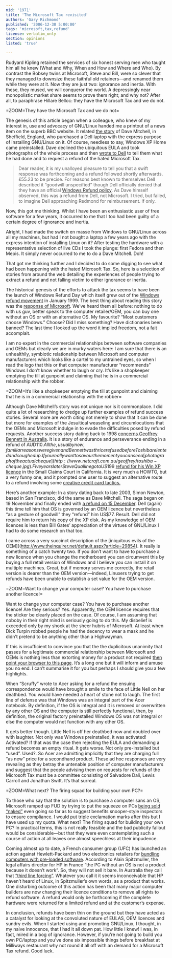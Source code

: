 ```yaml
---
nid: '1971'
title: 'The Microsoft Tax revisited'
authors: 'Gary Richmond'
published: '2006-12-30 5:00:00'
tags: 'microsoft,tax,refund'
license: verbatim_only
section: opinions
listed: 'true'

---
```

Rudyard Kipling retained the services of six honest serving men who taught him all he knew (What and Why, When and How and Where and Who). By contrast the Bobsey twins at Microsoft, Steve and Bill, were so clever that they managed to downsize these faithful old retainers—and renamed them while they were at it. Now they are just two: ignorance and inertia. With these, they mused, we will conqueror the world. A depressingly near monopolistic market share seems to prove them right; and why not? After all, to paraphrase Hillare Belloc: they have the Microsoft Tax and we do not.


=ZOOM=They have the Microsoft Tax and we do not=

The genesis of this article began when a colleague, who knew of my interest in, use and advocacy of GNU/Linux handed me a printout of a news item on the superb BBC website. It related [the story](http://news.bbc.co.uk/1/hi/technology/6144782.stm) of Dave Mitchell, in Sheffield, England, who purchased a Dell laptop with the express purpose of installing GNU/Linux on it. Of course, needless to say, Windows XP Home came preinstalled. Dave declined the ubiquitous EULA and took photographs of the whole process and then [wrote to Dell](http://www.linuxworld.com/community/?q=node/241) to tell them what he had done and to request a refund of the hated Microsoft Tax.


>Dear reader, it is my unalloyed pleasure to tell you that a swift response was forthcoming and a refund followed shortly afterwards. £55.23 to be precise. For reasons best known to themselves Dell described it “goodwill unspecified” though Dell officially denied that they have an official [Windows Refund policy](http://www.linuxworld.com/news/2006/110806-dell-windows-refund.html). As Dave himself observed, this was a refund from Dell, not Microsoft. I tried, but failed, to imagine Dell approaching Redmond for reimbursement. If only.

Now, this got me thinking. Whilst I have been an enthusiastic user of free software for a few years, it occurred to me that I too had been guilty of a certain degree of ignorance and inertia.

Alright, I had made the switch en masse from Windows to GNU/Linux across all my machines, but had I not bought a laptop a few years ago with the express intention of installing Linux on it? After testing the hardware with a representative selection of live CDs I took the plunge: first Fedora and then Mepis. It simply never occurred to me to do a Dave Mitchell. Doh!

That got me thinking further and I decided to do some digging to see what had been happening with the hated Microsoft Tax. So, here is a selection of stories from around the web detailing the experiences of people trying to extract a refund and not falling victim to either ignorance or inertia.

The historical genesis of the efforts to attack the tax seems to have been the launch of Windows Refund Day which itself grew out of the [Windows refund movement](http://news.bbc.co.uk/1/hi/sci/tech/279926.stm) in January 1999. The best thing about reading this story was the [response of Microsoft](http://marc.merlins.org/linux/refundday/dear-valued-customer.html). We’ve heard them all before: nothing to do with us guv, better speak to the computer retailer/OEM, you can buy one without an OS or with an alternative OS. My favourite? “Most customers choose Windows.” Choose? Did I miss something? Have dictionaries been banned? The last time I looked up the word it implied freedom, not a fait accomplait.

I am no expert in the commercial relationships between software companies and OEMs but clearly we are in murky waters here: I am sure that there is an unhealthily, symbiotic relationship between Microsoft and computer manufacturers which looks like a cartel to my untrained eyes, so when I read the logo that this or that computer manufacturer “recommends” Windows I don’t know whether to laugh or cry. It’s like a shopkeeper emptying the till at gunpoint and claiming that he is in a commercial relationship with the robber.


=ZOOM=It’s like a shopkeeper emptying the till at gunpoint and claiming that he is in a commercial relationship with the robber=

Although Dave Mitchell’s story was not unique nor is it commonplace. I did quite a lot of researching to dredge up further examples of refund success stories. Several more are worth citing not merely to show that it can be done but more for examples of the Jesuitical weaseling and circumlocutions that the OEMs and Microsoft indulge in to evade the difficulties posed by refund requests. Another success story dating back to 1998 [concerns Geoffrey Bennett in Australia](http://www.netcraft.com.au/geoffrey/toshiba.html). It is a story of endurance and perseverance ending in a refund of AUD$110. All the, usual by now, familiar reasons were given and Bennett was thrice refused before Toshiba relented and coughed up. If you really want to savour the moment you can see a [photograph of the actual cheque](http://www.netcraft.com.au/geoffrey/toshiba-cheque.jpg). Five years later Steve Qualline got a US$199 [refund for his Win XP licence](http://www.linuxjournal.com/article/7040) in the Small Claims Court in California. It is very much a HOWTO, but a very funny one, and it prompted one user to suggest an alternative route to a refund involving some [creative credit card tactics.](http://slashdot.org/comments.pl?sid=73017&cid=6577188)

Here’s another example: In a story dating back to late 2003, Simon Newton, based in San Francisco, did the same as Dave Mitchell. The saga began on 19 November and finally ended with [a refund on 15 December](http://www.nomis52.net/?section=comps&page=dell). Dell (again) this time tell him that OS is governed by an OEM licence but nevertheless “as a gesture of goodwill” they “refund” him US$77. Result. Dell did not require him to return his copy of the XP disk. As my knowledge of OEM licences is less than Bill Gates’ appreciation of the virtues of GNU/Linux I had to do some research on that too.

I came across a very succinct description of the [iniquitous evils of the OEM]((http://www.theinquirer.net/default.aspx?article=29854). It really is something of a catch twenty two. If you don’t want to have to purchase a new licence when you change the motherboard you can circumvent this by buying a full retail version of Windows and I believe you can install it on multiple machines. Great, but if memory serves me correctly, the retail version is dearer than the OEM version—indeed, Linuxers trying to get refunds have been unable to establish a set value for the OEM version.


=ZOOM=Want to change your computer case? You have to purchase another licence!=

Want to change your computer case? You have to purchase another licence! Are they serious? Yes. Apparently, the OEM licence requires that the sticker be clearly placed on the case. Of course, I am assuming that noboby in their right mind is seriously going to do this. My disbelief is exceeded only by my shock at the sheer hubris of Microsoft. At least when Dick Turpin robbed people he had the decency to wear a mask and he didn’t pretend to be anything other than a Highwayman.

If this is insufficient to convince you that the the duplicitous unanimity that passes for a legitimate commercial relationship between Microsoft and OEMs is nothing less than extorting money for a product not required [then point your browser to this page](http://www.fedoraforum.org/forum/showthread.php?t=139627). It’s a long one but it will inform and amuse you no end. I can’t summarise it for you but perhaps I should give you a few highlights.

When “Scruffy” wrote to Acer asking for a refund the ensuing correspondence would have brought a smile to the face of Little Nell on her deathbed. You would have needed a heart of stone not to laugh. The first line of defense was that Windows was an integral part of the Acer notebook. By definition, if the OS is integral and it is removed or overwritten by any other OS and the computer is still perfectly functional, then, by definition, the original factory preinstalled Windows OS was not integral or else the computer would not function with any other OS.

It gets better though. Little Nell is off her deathbed now and doubled over with laughter. Not only was Windows preinstalled, it was activated! Activated? If that was the case then rejecting the EULA and demanding a refund becomes an empty ritual. It gets worse. Not only pre-installed but “used”. Used?. So Acer are admitting implicitly that they are charging full “as new” price for a secondhand product. These ad hoc responses are very revealing as they betray the untenable position of computer manufacturers and suggest that the people advising them on requests for refunds of the Microsoft Tax must be a committee consisting of Salvadore Dali, Lewis Carroll and Jonathan Swift. It’s that surreal.


=ZOOM=What next? The firing squad for building your own PC?=

To those who say that the solution is to purchase a computer sans an OS, Microsoft ramped up FUD by trying to put the squeeze on PCs [being sold “naked”](http://news.zdnet.co.uk/software/0,1000000121,39261437,00.htm) even going so far as to suggest benefits snooper-style inspectors to ensure compliance. I would put triple exclamation marks after this but I have used up my quota. What next? The firing squad for building your own PC? In practical terms, this is not really feasible and the bad publicity fallout would be considerable—but that they were even contemplating such a course of action at all leaves one almost speechless at their impudence.

Coming almost up to date, a French consumer group (UFC) has launched an action against Hewlett-Packard and two electronics retailers for [bundling computers with pre-loaded software](http://www.macworld.com/news/2006/12/15/hpfrance/index.php?lsrc=mcrss). According to Alain Spitzmuller, the legal affairs director for HP in France “the PC without an OS is not a product because it doesn’t work”. So, they will not sell it bare. In Australia they call that [“third line forcing”](http://www.mallesons.com/publications/2005/Nov/8201946w.htm). Whatever you call it it seems inconceivable that HP haven’t heard of Linux, in Spitzmuller’s own words, as a product that works. One disturbing outcome of this action has been that many major computer builders are now changing their licence conditions to remove all rights to refund software. A refund would only be forthcoming if the complete hardware were returned for a limited refund and at the customer’s expense.

In conclusion, refunds have been thin on the ground but they have acted as a catalyst for looking at the convoluted nature of EULAS, OEM licences and sundry evils. When I started using and promoting GNU/Linux, I thought, in my naive innocence, that I had it all down pat. How little I knew! I was, in fact, mired in a bog of ignorance. However, if you’re not going to build you own PC/laptop and you’ve done six impossible things before breakfast at Milliways restaurant why not round it all off with an demand for a Microsoft Tax refund. Good luck.

